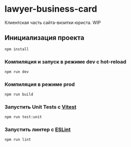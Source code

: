 # lawyer-business-card

Клиентская часть сайта-визитки юриста.
WIP

## Инициализация проекта

```sh
npm install
```

### Компиляция и запуск в режиме dev с hot-reload

```sh
npm run dev
```

### Компиляция в режиме prod

```sh
npm run build
```

### Запустить Unit Tests с [Vitest](https://vitest.dev/)

```sh
npm run test:unit
```

### Запустить линтер с [ESLint](https://eslint.org/)

```sh
npm run lint
```
